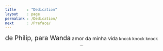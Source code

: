 ```yaml
---
title     : "Dedication"
layout    : page
permalink : /Dedication/
next      : /Preface/
---
```


<p style="text-align:center;">
  <span style="font-size:1.5em">de Philip, para Wanda</span>
  <span style="font-size:1.17em">amor da minha vida</span>
  <span style="font-size:1em">knock knock knock</span>
  <span style="font-size:1em">...</span>
</p>

